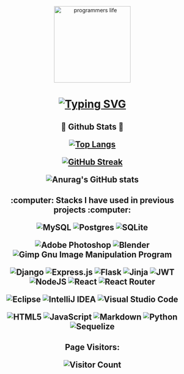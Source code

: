 <p align="center">
    <img width="200" src="https://miro.medium.com/v2/resize:fit:1400/0*C-cPP9D2MIyeexAT.gif"              alt="programmers life">
</p>


<h1 align='center'>
  
[![Typing SVG](https://readme-typing-svg.demolab.com?font=Fira+Code&pause=1000&center=true&width=675&height=35&lines=Heya!+My+name+is+Yasine%F0%9F%99%8B%F0%9F%8F%BD;Welcome+to+my+Github+Profile!;I'm+a+full+stack+web+developer+with+2%2B+years+experience;I+love+to+build+things+from+scratch;as+well+as+learning+new+frameworks%2Ftech+stacks;Let's+collaborate+and+build+something+amazing+together!;Feel+free+to+reach+out+to+me+anytime+)](https://git.io/typing-svg)
  
</h1>


<h2 align='center'>👀 Github Stats 👀

  </p>
  


[![Top Langs](https://github-readme-stats.vercel.app/api/top-langs/?username=yasine-ben&layout=compact)](https://github.com/anuraghazra/github-readme-stats)

[![GitHub Streak](https://streak-stats.demolab.com/?user=yasine-ben&theme=tokyonight&card_width=465)](https://git.io/streak-stats) 

![Anurag's GitHub stats](https://github-readme-stats.vercel.app/api?username=yasine-ben&show_icons=true&theme=tokyonight)

  </h2>
  

<h2 align='center'>:computer:	Stacks I have used in previous projects :computer:	

  <p> </p>
  
![MySQL](https://img.shields.io/badge/mysql-%2300f.svg?style=for-the-badge&logo=mysql&logoColor=white)
![Postgres](https://img.shields.io/badge/postgres-%23316192.svg?style=for-the-badge&logo=postgresql&logoColor=white)
![SQLite](https://img.shields.io/badge/sqlite-%2307405e.svg?style=for-the-badge&logo=sqlite&logoColor=white)


![Adobe Photoshop](https://img.shields.io/badge/adobe%20photoshop-%2331A8FF.svg?style=for-the-badge&logo=adobe%20photoshop&logoColor=white)
![Blender](https://img.shields.io/badge/blender-%23F5792A.svg?style=for-the-badge&logo=blender&logoColor=white)
![Gimp Gnu Image Manipulation Program](https://img.shields.io/badge/Gimp-657D8B?style=for-the-badge&logo=gimp&logoColor=FFFFFF)


![Django](https://img.shields.io/badge/django-%23092E20.svg?style=for-the-badge&logo=django&logoColor=white)
![Express.js](https://img.shields.io/badge/express.js-%23404d59.svg?style=for-the-badge&logo=express&logoColor=%2361DAFB)
![Flask](https://img.shields.io/badge/flask-%23000.svg?style=for-the-badge&logo=flask&logoColor=white)
![Jinja](https://img.shields.io/badge/jinja-white.svg?style=for-the-badge&logo=jinja&logoColor=black)
![JWT](https://img.shields.io/badge/JWT-black?style=for-the-badge&logo=JSON%20web%20tokens)
![NodeJS](https://img.shields.io/badge/node.js-6DA55F?style=for-the-badge&logo=node.js&logoColor=white)
![React](https://img.shields.io/badge/react-%2320232a.svg?style=for-the-badge&logo=react&logoColor=%2361DAFB)
![React Router](https://img.shields.io/badge/React_Router-CA4245?style=for-the-badge&logo=react-router&logoColor=white)


![Eclipse](https://img.shields.io/badge/Eclipse-FE7A16.svg?style=for-the-badge&logo=Eclipse&logoColor=white)
![IntelliJ IDEA](https://img.shields.io/badge/IntelliJIDEA-000000.svg?style=for-the-badge&logo=intellij-idea&logoColor=white)
![Visual Studio Code](https://img.shields.io/badge/Visual%20Studio%20Code-0078d7.svg?style=for-the-badge&logo=visual-studio-code&logoColor=white)


![HTML5](https://img.shields.io/badge/html5-%23E34F26.svg?style=for-the-badge&logo=html5&logoColor=white)
![JavaScript](https://img.shields.io/badge/javascript-%23323330.svg?style=for-the-badge&logo=javascript&logoColor=%23F7DF1E)
![Markdown](https://img.shields.io/badge/markdown-%23000000.svg?style=for-the-badge&logo=markdown&logoColor=white)
![Python](https://img.shields.io/badge/python-3670A0?style=for-the-badge&logo=python&logoColor=ffdd54)
![Sequelize](https://img.shields.io/badge/Sequelize-52B0E7?style=for-the-badge&logo=Sequelize&logoColor=white)

</h2> 
  
<!-- <h3 align='center' >
  
![Jokes Card](https://readme-jokes.vercel.app/api?theme=%tokyonight)
  
</h3> -->


<h2 align='center'>Page Visitors: 
  
![Visitor Count](https://profile-counter.glitch.me/yasine-ben/count.svg)

</h2>

<!-- asdasdasd
